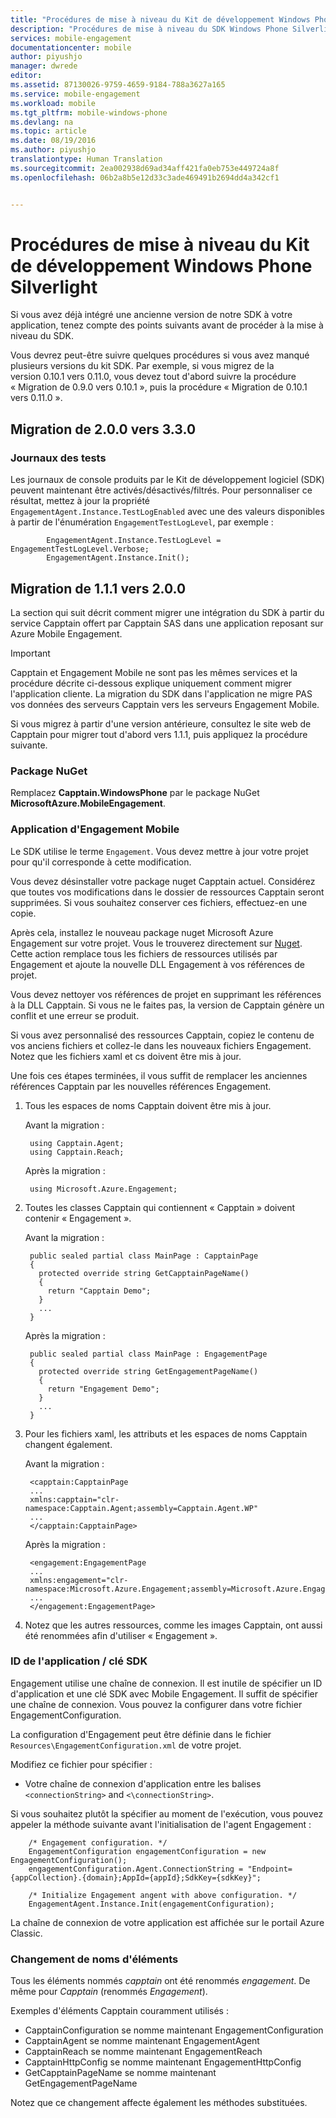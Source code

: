 ```yaml
---
title: "Procédures de mise à niveau du Kit de développement Windows Phone Silverlight"
description: "Procédures de mise à niveau du SDK Windows Phone Silverlight pour Azure Mobile Engagement"
services: mobile-engagement
documentationcenter: mobile
author: piyushjo
manager: dwrede
editor: 
ms.assetid: 87130026-9759-4659-9184-788a3627a165
ms.service: mobile-engagement
ms.workload: mobile
ms.tgt_pltfrm: mobile-windows-phone
ms.devlang: na
ms.topic: article
ms.date: 08/19/2016
ms.author: piyushjo
translationtype: Human Translation
ms.sourcegitcommit: 2ea002938d69ad34aff421fa0eb753e449724a8f
ms.openlocfilehash: 06b2a8b5e12d33c3ade469491b2694dd4a342cf1


---
```

# <a name="windows-phone-silverlight-sdk-upgrade-procedures"></a>Procédures de mise à niveau du Kit de développement Windows Phone Silverlight
Si vous avez déjà intégré une ancienne version de notre SDK à votre application, tenez compte des points suivants avant de procéder à la mise à niveau du SDK.

Vous devrez peut-être suivre quelques procédures si vous avez manqué plusieurs versions du kit SDK. Par exemple, si vous migrez de la version 0.10.1 vers 0.11.0, vous devez tout d'abord suivre la procédure « Migration de 0.9.0 vers 0.10.1 », puis la procédure « Migration de 0.10.1 vers 0.11.0 ».

## <a name="from-200-to-330"></a>Migration de 2.0.0 vers 3.3.0
### <a name="test-logs"></a>Journaux des tests
Les journaux de console produits par le Kit de développement logiciel (SDK) peuvent maintenant être activés/désactivés/filtrés. Pour personnaliser ce résultat, mettez à jour la propriété `EngagementAgent.Instance.TestLogEnabled` avec une des valeurs disponibles à partir de l'énumération `EngagementTestLogLevel`, par exemple :

            EngagementAgent.Instance.TestLogLevel = EngagementTestLogLevel.Verbose;
            EngagementAgent.Instance.Init();

## <a name="from-111-to-200"></a>Migration de 1.1.1 vers 2.0.0
La section qui suit décrit comment migrer une intégration du SDK à partir du service Capptain offert par Capptain SAS dans une application reposant sur Azure Mobile Engagement. 

> [!IMPORTANT]
> Capptain et Engagement Mobile ne sont pas les mêmes services et la procédure décrite ci-dessous explique uniquement comment migrer l'application cliente. La migration du SDK dans l'application ne migre PAS vos données des serveurs Capptain vers les serveurs Engagement Mobile.
> 
> 

Si vous migrez à partir d'une version antérieure, consultez le site web de Capptain pour migrer tout d'abord vers 1.1.1, puis appliquez la procédure suivante.

### <a name="nuget-package"></a>Package NuGet
Remplacez **Capptain.WindowsPhone** par le package NuGet **MicrosoftAzure.MobileEngagement**.

### <a name="applying-mobile-engagement"></a>Application d'Engagement Mobile
Le SDK utilise le terme `Engagement`. Vous devez mettre à jour votre projet pour qu'il corresponde à cette modification.

Vous devez désinstaller votre package nuget Capptain actuel. Considérez que toutes vos modifications dans le dossier de ressources Capptain seront supprimées. Si vous souhaitez conserver ces fichiers, effectuez-en une copie.

Après cela, installez le nouveau package nuget Microsoft Azure Engagement sur votre projet. Vous le trouverez directement sur [Nuget](http://www.nuget.org/packages/MicrosoftAzure.MobileEngagement). Cette action remplace tous les fichiers de ressources utilisés par Engagement et ajoute la nouvelle DLL Engagement à vos références de projet.

Vous devez nettoyer vos références de projet en supprimant les références à la DLL Capptain. Si vous ne le faites pas, la version de Capptain génère un conflit et une erreur se produit.

Si vous avez personnalisé des ressources Capptain, copiez le contenu de vos anciens fichiers et collez-le dans les nouveaux fichiers Engagement. Notez que les fichiers xaml et cs doivent être mis à jour.

Une fois ces étapes terminées, il vous suffit de remplacer les anciennes références Capptain par les nouvelles références Engagement.

1. Tous les espaces de noms Capptain doivent être mis à jour.
   
    Avant la migration :
   
        using Capptain.Agent;
        using Capptain.Reach;
   
    Après la migration :
   
        using Microsoft.Azure.Engagement;
2. Toutes les classes Capptain qui contiennent « Capptain » doivent contenir « Engagement ».
   
    Avant la migration :
   
        public sealed partial class MainPage : CapptainPage
        {
          protected override string GetCapptainPageName()
          {
            return "Capptain Demo";
          }
          ...
        }
   
    Après la migration :
   
        public sealed partial class MainPage : EngagementPage
        {
          protected override string GetEngagementPageName()
          {
            return "Engagement Demo";
          }
          ...
        }
3. Pour les fichiers xaml, les attributs et les espaces de noms Capptain changent également.
   
    Avant la migration :
   
        <capptain:CapptainPage
        ...
        xmlns:capptain="clr-namespace:Capptain.Agent;assembly=Capptain.Agent.WP"
        ...
        </capptain:CapptainPage>
   
    Après la migration :
   
        <engagement:EngagementPage
        ...
        xmlns:engagement="clr-namespace:Microsoft.Azure.Engagement;assembly=Microsoft.Azure.Engagement.EngagementAgent.WP"
        ...
        </engagement:EngagementPage>
4. Notez que les autres ressources, comme les images Capptain, ont aussi été renommées afin d'utiliser « Engagement ».

### <a name="application-id-sdk-key"></a>ID de l'application / clé SDK
Engagement utilise une chaîne de connexion. Il est inutile de spécifier un ID d'application et une clé SDK avec Mobile Engagement. Il suffit de spécifier une chaîne de connexion. Vous pouvez la configurer dans votre fichier EngagementConfiguration.

La configuration d'Engagement peut être définie dans le fichier `Resources\EngagementConfiguration.xml` de votre projet.

Modifiez ce fichier pour spécifier :

* Votre chaîne de connexion d'application entre les balises `<connectionString>` and `<\connectionString>`.

Si vous souhaitez plutôt la spécifier au moment de l'exécution, vous pouvez appeler la méthode suivante avant l'initialisation de l'agent Engagement :

        /* Engagement configuration. */
        EngagementConfiguration engagementConfiguration = new EngagementConfiguration();
        engagementConfiguration.Agent.ConnectionString = "Endpoint={appCollection}.{domain};AppId={appId};SdkKey={sdkKey}";

        /* Initialize Engagement angent with above configuration. */
        EngagementAgent.Instance.Init(engagementConfiguration);

La chaîne de connexion de votre application est affichée sur le portail Azure Classic.

### <a name="items-name-change"></a>Changement de noms d'éléments
Tous les éléments nommés *capptain* ont été renommés *engagement*. De même pour *Capptain* (renommés *Engagement*).

Exemples d'éléments Capptain couramment utilisés :

* CapptainConfiguration se nomme maintenant EngagementConfiguration
* CapptainAgent se nomme maintenant EngagementAgent
* CapptainReach se nomme maintenant EngagementReach
* CapptainHttpConfig se nomme maintenant EngagementHttpConfig
* GetCapptainPageName se nomme maintenant GetEngagementPageName

Notez que ce changement affecte également les méthodes substituées.




<!--HONumber=Nov16_HO3-->


